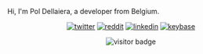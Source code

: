 Hi, I'm Pol Dellaiera, a developer from Belgium.

<p align="center">
  <a href="https://twitter.com/drupol"><img src="https://img.icons8.com/color/96/000000/twitter-squared.png" alt="twitter"/></a>
  <a href="https://www.reddit.com/user/drupol"><img src="https://img.icons8.com/color/96/000000/reddit.png" alt="reddit"/></a>
  <a href="https://www.linkedin.com/in/poldellaiera"><img src="https://img.icons8.com/color/96/000000/linkedin.png" alt="linkedin"/></a>
  <a href="https://keybase.io/poldellaiera"><img src="https://img.icons8.com/windows/96/000000/keybase2.png" alt="keybase"/></a>
</p>

<p  align="center">
  <img src="https://visitor-badge.glitch.me/badge?page_id=drupol.drupol" alt="visitor badge"/>
</p>
